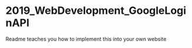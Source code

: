 # 2019_WebDevelopment_GoogleLoginAPI
Readme teaches you how to implement this into your own website
